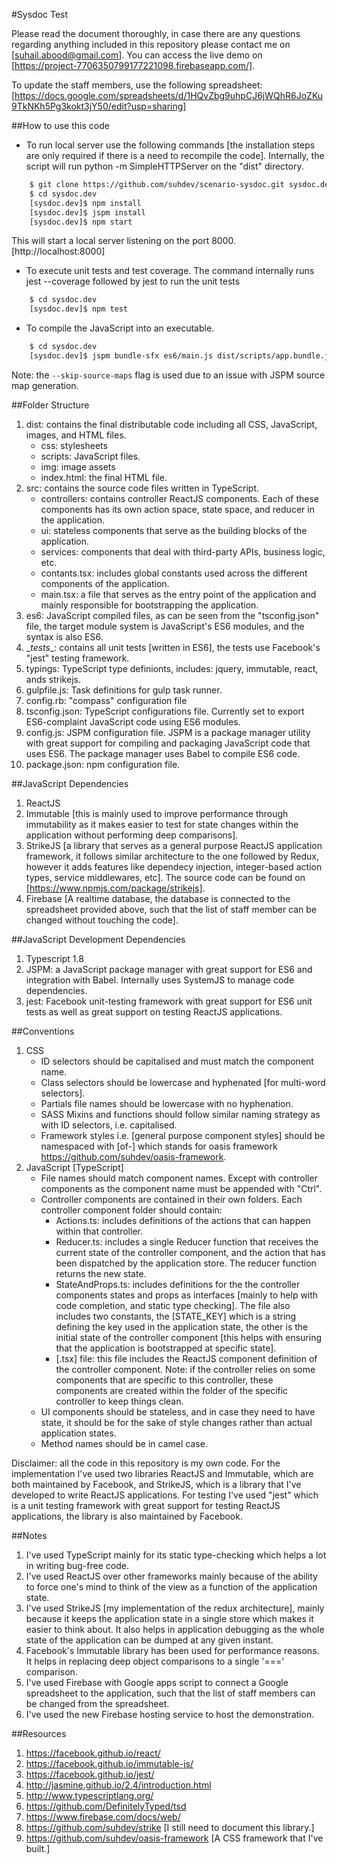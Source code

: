 #Sysdoc Test

Please read the document thoroughly, in case there are any questions regarding anything included in this repository please contact me on [suhail.abood@gmail.com]. 
You can access the live demo on [https://project-7706350799177221098.firebaseapp.com/]. 

To update the staff members, use the following spreadsheet: 
[https://docs.google.com/spreadsheets/d/1HQvZbg9uhpCJ6jWQhR6JoZKu9TkNKh5Pg3kokt3jY50/edit?usp=sharing]

##How to use this code
* To run local server use the following commands [the installation steps are only required if there is a need to recompile the code]. Internally, the script will run python -m SimpleHTTPServer on the "dist" directory.  
```bash
    $ git clone https://github.com/suhdev/scenario-sysdoc.git sysdoc.dev  
    $ cd sysdoc.dev 
    [sysdoc.dev]$ npm install 
    [sysdoc.dev]$ jspm install 
    [sysdoc.dev]$ npm start  
```
   This will start a local server listening on the port 8000. [http://localhost:8000]
    
* To execute unit tests and test coverage. The command internally runs jest --coverage followed by jest to run the unit tests  
```bash
    $ cd sysdoc.dev
    [sysdoc.dev]$ npm test 
```

* To compile the JavaScript into an executable. 
```bash
    $ cd sysdoc.dev
    [sysdoc.dev]$ jspm bundle-sfx es6/main.js dist/scripts/app.bundle.js --skip-source-maps  
```
Note: the `--skip-source-maps` flag is used due to an issue with JSPM source map generation.

##Folder Structure
1. dist: contains the final distributable code including all CSS, JavaScript, images, and HTML files.  
    * css: stylesheets 
    * scripts: JavaScript files. 
    * img: image assets
    * index.html: the final HTML file. 
2. src: contains the source code files written in TypeScript. 
    * controllers: contains controller ReactJS components. Each of these components has its own action space, state space, and reducer in the application.  
    * ui: stateless components that serve as the building blocks of the application. 
    * services: components that deal with third-party APIs, business logic, etc. 
    * contants.tsx: includes global constants used across the different components of the application. 
    * main.tsx: a file that serves as the entry point of the application and mainly responsible for bootstrapping the application.
3. es6: JavaScript compiled files, as can be seen from the "tsconfig.json" file, the target module system is JavaScript's ES6 modules, and the syntax is also ES6. 
4. \__tests__: contains all unit tests [written in ES6], the tests use Facebook's "jest" testing framework.  
5. typings: TypeScript type definionts, includes: jquery, immutable, react, ands strikejs. 
6. gulpfile.js: Task definitions for gulp task runner. 
7. config.rb: "compass" configuration file
8. tsconfig.json: TypeScript configurations file. Currently set to export ES6-complaint JavaScript code using ES6 modules. 
9. config.js: JSPM configuration file. JSPM is a package manager utility with great support for compiling and packaging JavaScript code that uses ES6. The package manager uses Babel to compile ES6 code.
10. package.json: npm configuration file. 

##JavaScript Dependencies
1. ReactJS
2. Immutable [this is mainly used to improve performance through immutability as it makes easier to test for state changes within the application without performing deep comparisons].
3. StrikeJS [a library that serves as a general purpose ReactJS application framework, it follows similar architecture to the one followed by Redux, however it adds features like dependecy injection, integer-based action types, service middlewares, etc]. The source code can be found on [https://www.npmjs.com/package/strikejs]. 
4. Firebase [A realtime database, the database is connected to the spreadsheet provided above, such that the list of staff member can be changed without touching the code]. 

##JavaScript Development Dependencies 
1. Typescript 1.8
2. JSPM: a JavaScript package manager with great support for ES6 and integration with Babel. Internally uses SystemJS to manage code dependencies. 
3. jest: Facebook unit-testing framework with great support for ES6 unit tests as well as great support on testing ReactJS applications.   

##Conventions 
1. CSS 
    * ID selectors should be capitalised and must match the component name.  
    * Class selectors should be lowercase and hyphenated [for multi-word selectors]. 
    * Partials file names should be lowercase with no hyphenation. 
    * SASS Mixins and functions should follow similar naming strategy as with ID selectors, i.e. capitalised. 
    * Framework styles i.e. [general purpose component styles] should be namespaced with [of-] which stands for oasis framework https://github.com/suhdev/oasis-framework. 
2. JavaScript [TypeScript] 
    * File names should match component names. Except with controller components as the component name must be appended with "Ctrl". 
    * Controller components are contained in their own folders. Each controller component folder should contain: 
        * Actions.ts: includes definitions of the actions that can happen within that controller. 
        * Reducer.ts: includes a single Reducer function that receives the current state of the controller component, and the action that has been dispatched by the application store. The reducer function returns the new state.
        * StateAndProps.ts: includes definitions for the the controller components states and props as interfaces [mainly to help with code completion, and static type checking]. The file also includes two constants, the [STATE_KEY] which is a string defining the key used in the application state, the other is the initial state of the controller component [this helps with ensuring that the application is bootstrapped at specific state].
        * [.tsx] file: this file includes the ReactJS component definition of the controller component. 
      Note: if the controller relies on some components that are specific to this controller, these components are created within the folder of the specific controller to keep things clean.    
    * UI components should be stateless, and in case they need to have state, it should be for the sake of style changes rather than actual application states. 
    * Method names should be in camel case. 
    
    
Disclaimer: all the code in this repository is my own code. For the implementation I've used two libraries ReactJS and Immutable, which are both maintained by Facebook, and StrikeJS, which is a library that I've developed to write ReactJS applications. For testing I've used "jest" which is a unit testing framework with great support for testing ReactJS applications, the library is also maintained by Facebook. 

##Notes
1. I've used TypeScript mainly for its static type-checking which helps a lot in writing bug-free code. 
2. I've used ReactJS over other frameworks mainly because of the ability to force one's mind to think of the view as a function of the application state. 
3. I've used StrikeJS [my implementation of the redux architecture], mainly because it keeps the application state in a single store which makes it easier to think about. It also helps in application debugging as the whole state of the application can be dumped at any given instant. 
4. Facebook's Immutable library has been used for performance reasons. It helps in replacing deep object comparisons to a single '===' comparison.  
5. I've used Firebase with Google apps script to connect a Google spreadsheet to the application, such that the list of staff members can be changed from the spreadsheet.   
6. I've used the new Firebase hosting service to host the demonstration.  


##Resources
1. https://facebook.github.io/react/
2. https://facebook.github.io/immutable-js/
3. https://facebook.github.io/jest/
4. http://jasmine.github.io/2.4/introduction.html
5. http://www.typescriptlang.org/
6. https://github.com/DefinitelyTyped/tsd 
7. https://www.firebase.com/docs/web/  
8. https://github.com/suhdev/strike [I still need to document this library.]
9. https://github.com/suhdev/oasis-framework [A CSS framework that I've built.]  